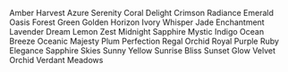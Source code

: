 Amber Harvest
Azure Serenity
Coral Delight
Crimson Radiance
Emerald Oasis
Forest Green
Golden Horizon
Ivory Whisper
Jade Enchantment
Lavender Dream
Lemon Zest
Midnight Sapphire
Mystic Indigo
Ocean Breeze
Oceanic Majesty
Plum Perfection
Regal Orchid
Royal Purple
Ruby Elegance
Sapphire Skies
Sunny Yellow
Sunrise Bliss
Sunset Glow
Velvet Orchid
Verdant Meadows
